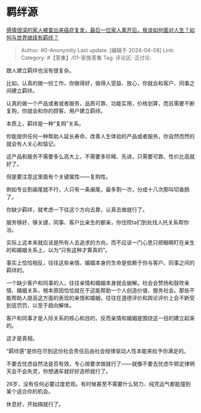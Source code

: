 # 羁绊源
[感情很深的家人被查出来癌症复发，最后一位家人离开后，我该如何面对人生？如何与世界继续有羁绊？](https://www.zhihu.com/question/645722984/answer/3455569660)

> Author: #0-Anonymity
> Last update: [编辑于 2024-04-08]
> Link:
> Category: #【答集】/01-家族答集 
> Tag: 
> 评论区:
> 泛讨论:

跟人建立羁绊也没有很复杂。

比如，认真的做一份工作，你做得好，做得人受益、放心，你就会和客户、同事之间建立羁绊。

认真的做一个产品或者或者服务，品质可靠、功能实用，价格划算，而且需要不断复购，你就会和你的顾客、用户建立羁绊。

本质上，羁绊是一种“复购”关系。

你能提供任何一种帮助人延长寿命、改善人生体验的产品或者服务，你自然而然的就会有人关心和惦记。

这产品和服务不需要多么高大上，不需要多珍稀、先进，只需要可靠、性价比高就好了。

但是要注意这里面有个关键属性——复购性。

例如专业割阑尾就不行，人只有一条阑尾，最多割一次，分成十八次那叫切香肠了。

你缺少羁绊，就考虑一下往这个方向去靠，认真去做就行了。

服务够好、够关键，同事、客户比亲生的都亲，你住院ta们到处找人托关系帮你治。

实际上这本来就应该是所有人去追求的方向，而不应该一门心思只把眼睛盯在亲生的和婚姻关系上，以为“只有这种才算真的”。

事实上恰恰相反，往往这些亲情、婚姻本身的生命是依赖于你与客户、同事之间的羁绊的。

一个缺少客户和同事的人，往往亲情和婚姻本身就会崩解。社会会赞扬和鼓吹亲情、婚姻关系，根本原因恰恰就在于这能帮助一个人创造价值、服务社会。那些不能帮助人提高这方面的表现的亲情和婚姻，往往在道德评价和舆论评价上会不断受到惩罚罚，以至于趋向解体。

客户和同事才是人际关系的核心和目的，反而亲情和婚姻是围绕这一目的建立起来的。

这才是真相。

“羁绊感”是你在尽到这份社会责任后由社会规律驱动人性本能来给予你满足的。

不要去忧虑自然法是否有效，专心按要求做就行了——就像不要去忧虑牛顿定律明天会不会失灵，你想通车就好好造桥就行了。

26岁，没有任何必要过度悲观。有时候甚至不需要什么努力、纯凭运气都能撞到某个适合你的机会。

休息好，开始搞就行了。